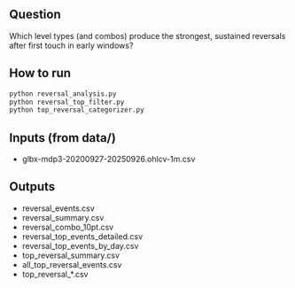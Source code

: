 ## Question
Which level types (and combos) produce the strongest, sustained reversals after first touch in early windows?

## How to run
```bash
python reversal_analysis.py
python reversal_top_filter.py
python top_reversal_categorizer.py
```

## Inputs (from data/)
- glbx-mdp3-20200927-20250926.ohlcv-1m.csv

## Outputs
- reversal_events.csv
- reversal_summary.csv
- reversal_combo_10pt.csv
- reversal_top_events_detailed.csv
- reversal_top_events_by_day.csv
- top_reversal_summary.csv
- all_top_reversal_events.csv
- top_reversal_*.csv

